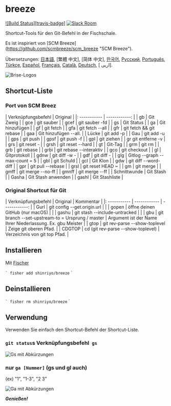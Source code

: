 [日本語]: README.jp.md
[繁體中文]: README.zh-tw.md
[简体中文]: README.zh-cn.md
[한국어]: README.ko.md
[Русский]: README.ru.md
[Português]: README.pt.md
[Türkçe]: README.tr.md
[Español]: README.es.md
[Français]: README.fr.md
[Català]: README.ca.md
[Deutsch]: README.du.md
[فارسی]: README.fa.md

# breeze

[![Build Status][travis-badge]][travis-link]
[![Slack Room][slack-badge]][slack-link]

Shortcut-Tools für den Git-Befehl in der Fischschale.

Es ist inspiriert von [SCM Breeze] (https://github.com/scmbreeze/scm_breeze "SCM Breeze").

Übersetzungen: [日本語], [繁體 中文], [简体 中文], [한국어], [Русский], [Português], [Türkçe], [Español], [Français], [Català], [Deutsch], [ اریی].

<div class = "zentriert">
<img src = "http://i.imgur.com/MEKxPSD.png" alt = "Brise-Logos" />
</ div>

## Shortcut-Liste

### Port von SCM Breez

| Verknüpfungsbefehl | Original |
|: ----------- | ------------: |
| gb | Git Zweig |
| gce | git sauber |
| gcef | git sauber -fd |
| gs | Git Status |
| ga | Git hinzufügen |
| gf | git fetch |
| gfa | git fetch --all |
| gfr | git fetch && git rebase |
| gaa | Git hinzufügen --all. |
| Lücke | git add -p |
| Gau | git add -u |
| gps | git push |
| gpsf | git push -f |
| gpl | git ziehen |
| gr git entferne -v |
| grs | git reset - |
| grsh | git reset --hard |
| gt | Git-Tag |
| grm | git rm |
| grb | git rebase |
| grbi | git rebase --interaktiv |
| gco | git checkout |
| gl | Gitprotokoll |
| gdnw | git diff -w - |
| gdf | git diff - |
| glg | Gitlog --graph --max-count = 5 |
| gbl | git Schuld |
| gcl | Git Klon |
| gdw | git diff --word-diff |
| gpr | git pull --rebase |
| grsl | git reset HEAD ~ |
| gm | git merge |
| gmff | git merge --no-ff |
| gmnff | git merge --ff |
| Schnittwunde | Git Stash |
| Gasha | Git Stash anwenden |
| gashl | Git Stashliste |

### Original Shortcut für Git

| Verknüpfungsbefehl | Original | Kommentar |
|: ----------- | ------------ | ------------: |
| Gurl | git config --get.origin.url | |
| gopen | öffne deinen GitHub (nur macOS) | |
| gashu | git stash --include-untracked | |
| gbu | git branch --set-upstream-to = Ursprung / <branch> master | Argument ist der Name Ihrer Niederlassung. Ex. gbu Meister |
| gtop | git rev-parse --show-toplevel | Zeige git oberen Pfad. |
| CDGTOP | cd (git rev-parse --show-toplevel) | Verzeichnis von git top Pfad. |

## Installieren

Mit [Fischer]

`` `
fisher add shinriyo/breeze
`` `

## Deinstallieren

`` `
fisher rm shinriyo/breeze
`` `

## Verwendung

Verwenden Sie einfach den Shortcut-Befehl der Shortcut-Liste.

### `git status`s Verknüpfungsbefehl` gs`

<div class = "zentriert">
<img src = "http://i.imgur.com/F3NHal3.png" alt = "Gs mit Abkürzungen" />
</ div>

### nur `ga [Nummer]` (gs und gl auch)

(ex) "1", "1-3", "2 3"

<div class = "zentriert">
<img src = "http://i.imgur.com/RpspQI2.png" alt = "Ga mit Abkürzungen" />
</ div>

[Travis-Link]: https://travis-ci.org/shinriyo/breeze
[Travis-Abzeichen]: https://img.shields.io/travis/shinriyo/breeze.svg
[Slack-Link]: https://fisherman-wharf.herokuapp.com
[slack-badge]: https://fisherman-wharf.herokuapp.com/badge.svg
[Fischer]: https://github.com/fisherman/fisherman

***Genießen!***